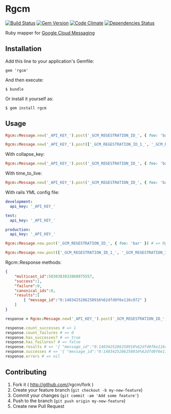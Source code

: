 # Rgcm

[![Build Status](https://api.travis-ci.org/aklaiber/rgcm.svg)][travis]
[![Gem Version](http://img.shields.io/gem/v/rgcm.svg)][gem]
[![Code Climate](https://codeclimate.com/github/aklaiber/rgcm.png)][codeclimate]
[![Dependencies Status](http://img.shields.io/gemnasium/aklaiber/rgcm.svg)][gemnasium]

[travis]: https://travis-ci.org/aklaiber/rgcm
[gem]: https://rubygems.org/gems/rgcm
[codeclimate]: https://codeclimate.com/github/aklaiber/rgcm
[gemnasium]: https://gemnasium.com/aklaiber/rgcm


Ruby mapper for [Google Cloud Messaging](http://developer.android.com/guide/google/gcm/index.html)

## Installation

Add this line to your application's Gemfile:

    gem 'rgcm'

And then execute:

    $ bundle

Or install it yourself as:

    $ gem install rgcm

## Usage

``` ruby
Rgcm::Message.new('_API_KEY_').post('_GCM_REGESTRATION_ID_', { foo: 'bar' }) # => Rgcm::Response

Rgcm::Message.new('_API_KEY_').post(['_GCM_REGESTRATION_ID_1_', '_GCM_REGESTRATION_ID_2_'], { foo: 'bar' }) # => Rgcm::Response
```

With collapse_key:

``` ruby
Rgcm::Message.new('_API_KEY_').post('_GCM_REGESTRATION_ID_', { foo: 'bar' }, {collapse_key: 'collapse_key'}) # => Rgcm::Response
```

With time_to_live:

``` ruby
Rgcm::Message.new('_API_KEY_').post('_GCM_REGESTRATION_ID_', { foo: 'bar' }, {time_to_live: 3}) # => Rgcm::Response
```


With rails YML config file:

``` yml
development:
  api_key: '_API_KEY_'

test:
  api_key: '_API_KEY_'

production:
  api_key: '_API_KEY_'
```

``` ruby
Rgcm::Message.new.post('_GCM_REGESTRATION_ID_', { foo: 'bar' }) # => Rgcm::Response

Rgcm::Message.new.post(['_GCM_REGESTRATION_ID_1_', '_GCM_REGESTRATION_ID_2_'], { foo: 'bar' }) # => Rgcm::Response
```

Rgcm::Response methods:

```json
{
    "multicast_id":5030383832068975557,
    "success":1,
    "failure":0,
    "canonical_ids":0,
    "results":[
        { "message_id":"0:1403425286258916%62dfd0f6e116c072" }
    ]
}
```

``` ruby
response = Rgcm::Message.new('_API_KEY_').post('_GCM_REGESTRATION_ID_', { foo: 'bar' })

response.count_successes # => 1
response.count_failures # => 0
response.has_successes? # => true
response.has_failures? # => false
response.results # => '{ "message_id":"0:1403425286258916%62dfd0f6e116c072" }' 
response.successes # => '{ "message_id":"0:1403425286258916%62dfd0f6e116c072" }' 
response.errors # => nil
```

## Contributing

1. Fork it ( http://github.com/<my-github-username>/rgcm/fork )
2. Create your feature branch (`git checkout -b my-new-feature`)
3. Commit your changes (`git commit -am 'Add some feature'`)
4. Push to the branch (`git push origin my-new-feature`)
5. Create new Pull Request
